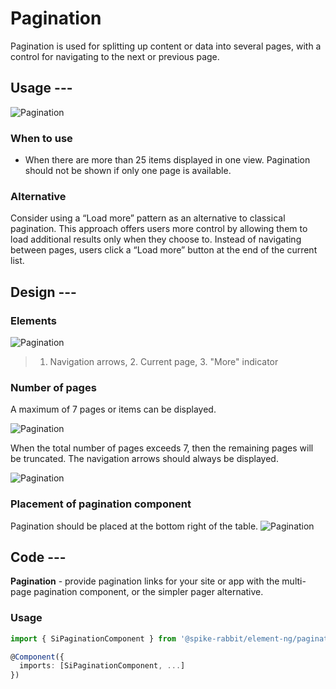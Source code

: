# Pagination

Pagination is used for splitting up content or data into several pages, with a control for navigating to the next or previous page.

## Usage ---

![Pagination](images/pagination.png)

### When to use

- When there are more than 25 items displayed in one view.
  Pagination should not be shown if only one page is available.

### Alternative

Consider using a “Load more” pattern as an alternative to classical pagination.
This approach offers users more control by allowing them to load additional results only when they choose to.
Instead of navigating between pages, users click a “Load more” button at the end of the current list.

## Design ---

### Elements

![Pagination](images/pagination-usage-construction.png)

> 1. Navigation arrows, 2. Current page,  3. "More" indicator

### Number of pages

A maximum of 7 pages or items can be displayed.

![Pagination](images/pagination-usage-7-elements.png)

When the total number of pages exceeds 7, then the remaining pages will be truncated. The navigation arrows should always be displayed.

![Pagination](images/pagination-usage-more-elements.png)

### Placement of pagination component

Pagination should be placed at the bottom right of the table.
![Pagination](images/pagination-usage-placement.png)

## Code ---

**Pagination** - provide pagination links for your site or app with the
multi-page pagination component, or the simpler pager alternative.

### Usage

```ts
import { SiPaginationComponent } from '@spike-rabbit/element-ng/pagination';

@Component({
  imports: [SiPaginationComponent, ...]
})
```

<si-docs-component example="si-pagination/si-pagination"></si-docs-component>

<si-docs-api component="SiPaginationComponent"></si-docs-api>

<si-docs-types></si-docs-types>
